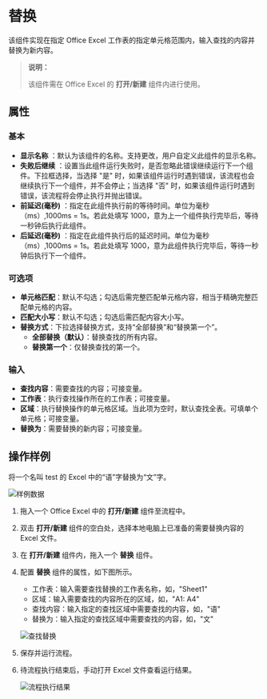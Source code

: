 # 替换

该组件实现在指定 Office Excel 工作表的指定单元格范围内，输入查找的内容并替换为新内容。

> **说明：**
>
> 该组件需在 Office Excel 的 **打开/新建** 组件内进行使用。

## 属性

### 基本

- **显示名称** ：默认为该组件的名称。支持更改，用户自定义此组件的显示名称。
- **失败后继续** ：设置当此组件运行失败时，是否忽略此错误继续运行下一个组件。下拉框选择，当选择 "是" 时，如果该组件运行时遇到错误，该流程也会继续执行下一个组件，并不会停止；当选择 "否" 时，如果该组件运行时遇到错误，该流程将会停止执行并抛出错误。
- **前延迟(毫秒)** ：指定在此组件执行前的等待时间。单位为毫秒（ms）,1000ms = 1s。若此处填写 1000，意为上一个组件执行完毕后，等待一秒钟后执行此组件。
- **后延迟(毫秒)** ：指定在此组件执行后的延迟时间。单位为毫秒（ms）,1000ms = 1s。若此处填写 1000，意为此组件执行完毕后，等待一秒钟后执行下一个组件。

### 可选项

- **单元格匹配**：默认不勾选；勾选后需完整匹配单元格内容，相当于精确完整匹配单元格的内容。
- **匹配大小写**：默认不勾选；勾选后需匹配内容大小写。
- **替换方式**：下拉选择替换方式，支持“全部替换”和“替换第一个”。
  - **全部替换（默认）**：替换查找的所有内容。
  - **替换第一个**：仅替换查找的第一个。

### 输入

- **查找内容**：需要查找的内容；可接变量。
- **工作表**：执行查找操作所在的工作表；可接变量。
- **区域**：执行替换操作的单元格区域。当此项为空时，默认查找全表。可填单个单元格；可接变量。
- **替换为**：需要替换的新内容；可接变量。

## 操作样例

将一个名叫 test 的 Excel 中的“语”字替换为“文”字。

  ![样例数据](https://docimages.blob.core.chinacloudapi.cn/images/Activities/officeexcelreplacedata20210224.png)

1. 拖入一个 Office Excel 中的 **打开/新建** 组件至流程中。
2. 双击 **打开/新建** 组件的空白处，选择本地电脑上已准备的需要替换内容的 Excel 文件。
3. 在 **打开/新建** 组件内，拖入一个 **替换** 组件。
4. 配置 **替换** 组件的属性，如下图所示。

    - 工作表：输入需要查找替换的工作表名称，如，"Sheet1"
    - 区域：输入需要查找的内容所在的区域，如，"A1: A4"
    - 查找内容：输入指定的查找区域中需要查找的内容，如，"语"
    - 替换为：输入指定的查找区域中需要查找的内容，如，"文"

    ![查找替换](https://docimages.blob.core.chinacloudapi.cn/images/Activities/officeexcelreplace20210224.png)

5. 保存并运行流程。
6. 待流程执行结束后，手动打开 Excel 文件查看运行结果。

    ![流程执行结果](https://docimages.blob.core.chinacloudapi.cn/images/Activities/officeexcelreplaceresultdata20210224.png)
